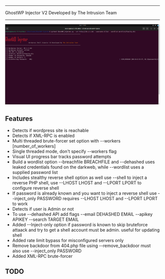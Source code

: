 

----------------------------------------------------------------------

GhostWP Injector V2 Developed by The Intrusion Team

----------------------------------------------------------------------

<img src="https://github.com/darkseid-security/GhostWP-Injector/blob/main/screenshots/WP-brute.jpg">

Features
-------------------------
- Detects if wordpress site is reachable
- Detects if XML-RPC is enabled 
- Multi threaded brute-forcer set option with --workers [number_of_workers]
- Single threaded mode, don't specify --workers flag
- Visual UI progress bar tracks password attempts
- Build a wordlist option --breachfile BREACHFILE and --dehashed uses leaked credentials found on the darkweb, while --wordlist uses a supplied password list
- Includes stealthy reverse shell option as well use --shell to inject a reverse PHP shell, use --LHOST LHOST and --LPORT LPORT to configure reverse shell
- If password is already known and you want to inject a reverse shell use --inject_only PASSWORD requires --LHOST LHOST and --LPORT LPORT to work
- Detects if user is Admin or not
- To use --dehashed API add flags --email DEHASHED EMAIL --apikey APIKEY --search TARGET EMAIL
- Added --Inject-only option if password is known to skip bruteforce attaack and try to get a shell account must be admin. useful for updating shell
- Added rate limit bypass for misconfigured servers only
- Remove backdoor from 404.php file using --remove_backdoor must also use --inject_only PASSWORD
- Added XML-RPC brute-forcer

TODO
-------------------------
